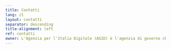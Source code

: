 ```yaml
---
title: Contatti
lang: it
layout: contatti
separator: descending
title-alignment: left
ref: contatti
owner: L'Agenzia per l'Italia Digitale (AGID) è l'agenzia di governo che coordina l'attuazione dell'Agenda Digitale Italiana, promuove la diffusione dell'utilizzo delle tecnologie ICT favorendo l'innovazione e la crescita economica sociale e culturale del Paese.
---
```

